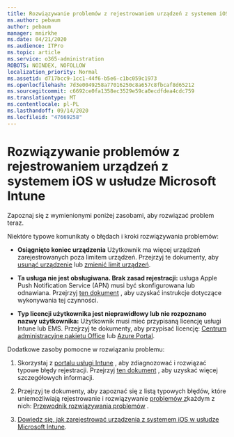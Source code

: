 ```yaml
---
title: Rozwiązywanie problemów z rejestrowaniem urządzeń z systemem iOS w usłudze Microsoft Intune
ms.author: pebaum
author: pebaum
manager: mnirkhe
ms.date: 04/21/2020
ms.audience: ITPro
ms.topic: article
ms.service: o365-administration
ROBOTS: NOINDEX, NOFOLLOW
localization_priority: Normal
ms.assetid: d717bcc9-1cc1-44f6-b5e6-c1bc059c1973
ms.openlocfilehash: 7d3e0049258a77016250c8a657c8fbcaf8d65212
ms.sourcegitcommit: c6692ce0fa1358ec3529e59ca0ecdfdea4cdc759
ms.translationtype: MT
ms.contentlocale: pl-PL
ms.lasthandoff: 09/14/2020
ms.locfileid: "47669258"
---
```

# <a name="troubleshoot-issues-with-enrolling-ios-devices-in-microsoft-intune"></a>Rozwiązywanie problemów z rejestrowaniem urządzeń z systemem iOS w usłudze Microsoft Intune

Zapoznaj się z wymienionymi poniżej zasobami, aby rozwiązać problem teraz. 
  
Niektóre typowe komunikaty o błędach i kroki rozwiązywania problemów:
  
- **Osiągnięto koniec urządzenia** Użytkownik ma więcej urządzeń zarejestrowanych poza limitem urządzeń. Przejrzyj te dokumenty, aby [usunąć urządzenie](https://docs.microsoft.com/intune/devices-wipe) lub [zmienić limit urządzeń](https://docs.microsoft.com/intune/enrollment-restrictions-set#set-device-limit-restrictions).
    
- **Ta usługa nie jest obsługiwana. Brak zasad rejestracji:** usługa Apple Push Notification Service (APN) musi być skonfigurowana lub odnawiana. Przejrzyj [ten dokument](https://docs.microsoft.com/intune/apple-mdm-push-certificate-get) , aby uzyskać instrukcje dotyczące wykonywania tej czynności. 
    
- **Typ licencji użytkownika jest nieprawidłowy lub nie rozpoznano nazwy użytkownika:** Użytkownik musi mieć przypisaną licencję usługi Intune lub EMS. Przejrzyj te dokumenty, aby przypisać licencję: [Centrum administracyjne pakietu Office](https://docs.microsoft.com/intune/licenses-assign) lub [Azure Portal](https://docs.microsoft.com/azure/active-directory/license-users-groups).
    
Dodatkowe zasoby pomocne w rozwiązaniu problemu:
  
1. Skorzystaj z [portalu usługi Intune](https://devicemanagement.microsoft.com/#blade/Microsoft_Intune_DeviceSettings/TroubleshootBlade) , aby zdiagnozować i rozwiązać typowe błędy rejestracji. Przejrzyj [ten dokument](https://docs.microsoft.com/intune/help-desk-operators) , aby uzyskać więcej szczegółowych informacji. 
    
2. Przejrzyj te dokumenty, aby zapoznać się z listą typowych błędów, które uniemożliwiają rejestrowanie i rozwiązywanie [problemów z](https://docs.microsoft.com/intune-classic/troubleshoot/troubleshoot-device-enrollment-in-intune)każdym z nich: [Przewodnik rozwiązywania problemów](https://support.microsoft.com/help/4039809/troubleshooting-ios-device-enrollment-in-intune) .
    
3. [Dowiedz się, jak zarejestrować urządzenia z systemem iOS w usłudze Microsoft Intune](https://docs.microsoft.com/intune/ios-enroll).
    

